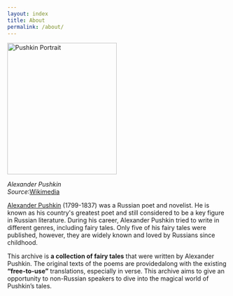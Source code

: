 ```yaml
---
layout: index
title: About
permalink: /about/
---
```



<img src="https://upload.wikimedia.org/wikipedia/commons/thumb/5/56/Kiprensky_Pushkin.jpg/540px-Kiprensky_Pushkin.jpg" alt="Pushkin Portrait" width="250" height="300">

*Alexander Pushkin*  
*Source*:<a href="https://upload.wikimedia.org/wikipedia/commons/thumb/5/56/Kiprensky_Pushkin.jpg/540px-Kiprensky_Pushkin.jpg">Wikimedia</a>

[Alexander Pushkin](https://en.wikipedia.org/wiki/Alexander_Pushkin) (1799-1837) was a Russian poet and novelist. He is known as his country's greatest poet and still considered to be a key figure in Russian literature. During his career, Alexander Pushkin tried to write in different genres, including fairy tales. Only five of his fairy tales were published, however, they are widely known and loved by Russians since childhood.

This archive is **a collection of fairy tales** that were written by Alexander Pushkin. The original texts of the poems are providedalong with the existing **“free-to-use”** translations, especially in verse. This archive aims to give an opportunity to non-Russian speakers to dive into the magical world of Pushkin’s tales.   

